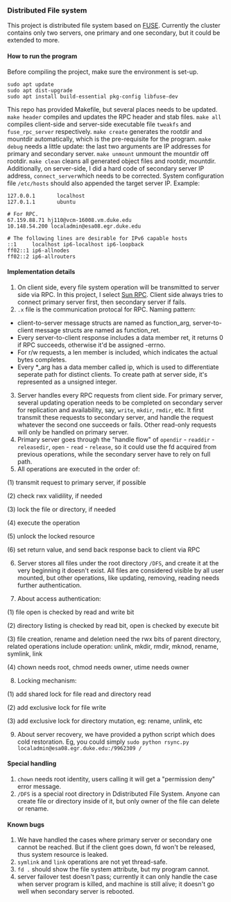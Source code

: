 ### Distributed File system
This project is distributed file system based on [FUSE](https://github.com/libfuse/libfuse). Currently the cluster contains only two servers, one primary and one secondary, but it could be extended to more.

#### How to run the program
Before compiling the project, make sure the environment is set-up.
```
sudo apt update 
sudo apt dist-upgrade 
sudo apt install build-essential pkg-config libfuse-dev
```
This repo has provided Makefile, but several places needs to be updated.
`make header` compiles and updates the RPC header and stab files.
`make all` compiles client-side and server-side executable file `tweakfs` and `fuse_rpc_server` respectively.
`make create` generates the rootdir and mountdir automatically, which is the pre-requisite for the program.
`make debug` needs a little update: the last two arguments are IP addresses for primary and secondary server.
`make unmount` unmount the mountdir off rootdir.
`make clean` cleans all generated object files and rootdir, mountdir.
Additionally, on server-side, I did a hard code of secondary server IP address, ``connect_server``which needs to be corrected.
System configuration file `/etc/hosts` should also appended the target server IP. Example:
```
127.0.0.1       localhost
127.0.1.1       ubuntu

# For RPC.
67.159.88.71 hj110@vcm-16008.vm.duke.edu
10.148.54.200 localadmin@esa08.egr.duke.edu

# The following lines are desirable for IPv6 capable hosts
::1     localhost ip6-localhost ip6-loopback
ff02::1 ip6-allnodes
ff02::2 ip6-allrouters
```

#### Implementation details
1. On client side, every file system operation will be transmitted to server side via RPC. In this project, I select [Sun RPC](https://docs.oracle.com/cd/E19683-01/816-1435/6m7rrfn9k/index.html). Client side always tries to connect primary server first, then secondary server if fails.
2. `.x` file is the communication protocal for RPC.
Naming pattern:
- client-to-server message structs are named as function_arg, server-to-client message structs are named as function_ret.
- Every server-to-client response includes a data member ret, it returns 0 if RPC succeeds, otherwise it'd be assigned -errno.
- For r/w requests, a len member is included, which indicates the actual bytes completes.
- Every *_arg has a data member called ip, which is used to differentiate seperate path for distinct clients. To create path at server side, it's represented as a unsigned integer.
3. Server handles every RPC requests from client side.
For primary server, several updating operation needs to be completed on secondary server for replication and availability, say, `write`, `mkdir`, `rmdir`, etc. It first transmit these requests to secondary server, and handle the request whatever the second one succeeds or fails. Other read-only requests will only be handled on primary server.
4. Primary server goes through the "handle flow" of `opendir` - `readdir` - `releasedir`, `open` - `read` - `release`, so it could use the fd acquired from previous operations, while the secondary server have to rely on full path.
5. All operations are executed in the order of:

(1) transmit request to primary server, if possible

(2) check rwx validility, if needed

(3) lock the file or directory, if needed

(4) execute the operation

(5) unlock the locked resource

(6) set return value, and send back response back to client via RPC

6. Server stores all files under the root directory `/DFS`, and create it at the very beginning it doesn't exist. All files are considered visible by all user mounted, but other operations, like updating, removing, reading needs further authentication.

7. About access authentication:

(1) file open is checked by read and write bit

(2) directory listing is checked by read bit, open is checked by execute bit

(3) file creation, rename and deletion need the rwx bits of parent directory, related operations include operation: unlink, mkdir, rmdir, mknod, rename, symlink, link

(4) chown needs root, chmod needs owner, utime needs owner

8. Locking mechanism:

(1) add shared lock for file read and directory read

(2) add exclusive lock for file write

(3) add exclusive lock for directory mutation, eg: rename, unlink, etc

9. About server recovery, we have provided a python script which does cold restoration. Eg, you could simply `sudo python rsync.py localadmin@esa08.egr.duke.edu:/9962309 /`

#### Special handling
1. `chown` needs root identity, users calling it will get a "permission deny" error message.
2. `/DFS` is a special root directory in Ddistributed File System. Anyone can create file or directory inside of it, but only owner of the file can delete or rename. 

#### Known bugs
1. We have handled the cases where primary server or secondary one cannot be reached. But if the client goes down, fd won't be released, thus system resource is leaked.
2. `symlink` and `link` operations are not yet thread-safe.
3. `fd .` should show the file system attribute, but my program cannot.
4. server failover test doesn't pass; currently it can only handle the case when server program is killed, and machine is still alive; it doesn't go well when secondary server is rebooted.